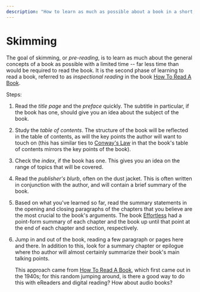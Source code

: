 ```yaml
---
description: "How to learn as much as possible about a book in a short, limited time"
---
```

# Skimming

The goal of skimming, or _pre-reading_, is to learn as much about the general
concepts of a book as possible with a limited time -- far less time than would
be required to read the book. It is the second phase of learning to read a book,
referred to as _inspectional reading_ in the book [How To Read A
Book](/books/how-to-read-a-book.md).

Steps:

1. Read the _title page_ and the _preface_ quickly. The subtitle in particular,
   if the book has one, should give you an idea about the subject of the book.
2. Study the _table of contents_. The structure of the book will be reflected in
   the table of contents, as will the key points the author will want to touch
   on (this has similar ties to [Conway's Law](/programming/conways-law.md) in
   that the book's table of contents mirrors the key points of the book).
3. Check the _index_, if the book has one. This gives you an idea on the range
   of topics that will be covered.
4. Read the _publisher's blurb_, often on the dust jacket. This is often written
   in conjunction with the author, and will contain a brief summary of the book.
5. Based on what you've learned so far, read the summary statements in the
   opening and closing paragraphs of the chapters that you believe are the most
   crucial to the book's arguments. The book [Effortless](/books/effortless.md)
   had a point-form summary of each chapter and the book up until that point at
   the end of each chapter and section, respectively. 
6. Jump in and out of the book, reading a few paragraph or pages here and there.
   In addition to this, look for a summary chapter or epilogue where tho author
   will almost certainly summarize their book's main talking points. 

   This approach came from [How To Read A Book](/books/how-to-read-a-book.md),
   which first came out in the 1940s; for this random jumping around, is there a
   good way to do this with eReaders and digital reading? How about audio books?
